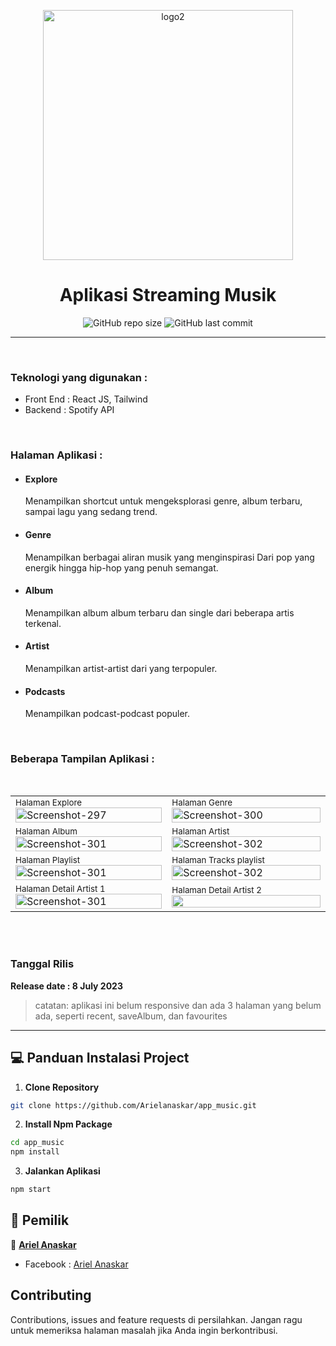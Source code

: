 <p align="center">
<img src="https://i.ibb.co/LQpRZkS/logo2.png" alt="logo2" width="400px">
</p>

<h1 align="center">Aplikasi Streaming Musik</h1>

<span align="center">
    
![GitHub repo size](https://img.shields.io/github/repo-size/Arielanaskar/app_music)
![GitHub last commit](https://img.shields.io/github/last-commit/Arielanaskar/app_music)
    
</span>

<hr/>
<br/>
<h3>Teknologi yang digunakan :</h3>
<ul>
<li>Front End : React JS, Tailwind</li>
<li>Backend :  Spotify API </li>
</ul>
<br/>
<h3>Halaman Aplikasi :</h3>
  <ul>
    <li>
        <h4>Explore</h4>
    </li>
    <p>Menampilkan shortcut untuk mengeksplorasi genre, album terbaru, sampai lagu yang sedang trend. </p>
    <li>
        <h4>Genre</h4>
    </li>
    <p>Menampilkan berbagai aliran musik yang menginspirasi Dari pop yang energik hingga hip-hop yang penuh semangat.</p>
    <li>
        <h4>Album</h4>
    </li>
    <p>Menampilkan album album terbaru dan single dari beberapa artis terkenal.</p>
    <li>
        <h4>Artist</h4>
    </li>
    <p>Menampilkan artist-artist dari yang terpopuler.</p>
    <li>
        <h4>Podcasts</h4>
    </li>
    <p>Menampilkan podcast-podcast populer.</p>
  </ul>
<br>
<h3> Beberapa Tampilan Aplikasi :</h3>
<br>
<table>
<tr>
    <td>
    <small>Halaman Explore</small>
        <img src="https://i.ibb.co/PZ7xK9B/Screenshot-386.png" alt="Screenshot-297" width="100%" border="0">
    </td>
    <td>
    <small>Halaman Genre</small>
        <img src="https://i.ibb.co/94hTKd2/Screenshot-379.png" alt="Screenshot-300" width="100%" border="0">   
    </td>
</tr>
<tr>
    <td>
        <small>Halaman Album</small>
        <img src="https://i.ibb.co/WP6rXxw/Screenshot-382.png" alt="Screenshot-301" width="100%" border="0">
    </td>
     <td>
        <small>Halaman Artist</small>
        <img src="https://i.ibb.co/QC42ZT8/Screenshot-383.png" alt="Screenshot-302" width="100%" border="0">
    </td>
</tr>  
<tr>
    <td>
        <small>Halaman Playlist</small>
        <img src="https://i.ibb.co/4d05b3v/Screenshot-380.png" alt="Screenshot-301" width="100%" border="0">
    </td>
     <td>
        <small>Halaman Tracks playlist</small>
        <img src="https://i.ibb.co/f9YcTsH/Screenshot-381.png" alt="Screenshot-302" width="100%" border="0">
    </td>
</tr>  
<tr>
    <td>
        <small>Halaman Detail Artist 1</small>
        <img src="https://i.ibb.co/YbDh6gf/Screenshot-384.png" alt="Screenshot-301" width="100%" border="0">
    </td>
    <td>
        <small>Halaman Detail Artist 2</small>
        <img src="https://i.ibb.co/DKDDHQ2/Screenshot-387.png" width="100%" border="0">
    </td>
</tr>   
</table> 
<br><br>

### <p>Tanggal Rilis</p>
**Release date : 8 July 2023**
> catatan: aplikasi ini belum responsive dan ada 3 halaman yang belum ada, seperti recent, saveAlbum, dan favourites

------------
## 💻 Panduan Instalasi Project

1. **Clone Repository**
```bash
git clone https://github.com/Arielanaskar/app_music.git
```

2. **Install Npm Package**
```bash
cd app_music
npm install
```

3. **Jalankan Aplikasi**
```bash
npm start
```

## 🧑 Pemilik

👤  <a href="https://www.instagram.com/arilanaskar_/"> **Ariel Anaskar**</a>
- Facebook : <a href="https://web.facebook.com/ariel.anaskar.95"> Ariel Anaskar</a>

## Contributing
Contributions, issues and feature requests di persilahkan.
Jangan ragu untuk memeriksa halaman masalah jika Anda ingin berkontribusi.
